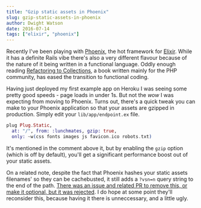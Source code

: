 ```yaml
---
title: "Gzip static assets in Phoenix"
slug: gzip-static-assets-in-phoenix
author: Dwight Watson
date: 2016-07-14
tags: ["elixir", "phoenix"]
---
```


Recently I've been playing with [Phoenix](http://www.phoenixframework.org/), the hot framework for [Elixir](http://elixir-lang.org/). While it has a definite Rails vibe there's also a very different flavour because of the nature of it being written in a functional language. Oddly enough reading [Refactoring to Collections](https://adamwathan.me/refactoring-to-collections/), a book written mainly for the PHP community, has eased the transition to functional coding.

Having just deployed my first example app on Heroku I was seeing some pretty good speeds - page loads in under 1s. But not the _wow_ I was expecting from moving to Phoenix. Turns out, there's a quick tweak you can make to your Phoenix application so that your assets are gzipped in production. Simply edit your `lib/app/endpoint.ex` file.

```elixir
plug Plug.Static,
  at: "/", from: :lunchmates, gzip: true,
  only: ~w(css fonts images js favicon.ico robots.txt)
```

It's mentioned in the comment above it, but by enabling the `gzip` option (which is off by default), you'll get a significant performance boost out of your static assets.

On a related note, despite the fact that Phoenix hashes your static assets filenames' so they can be cachebusted, it still adds a `?vsn=n` query string to the end of the path. [There was an issue and related PR to remove this, or make it optional, but it was rejected](https://github.com/phoenixframework/phoenix/pull/1788). I do hope at some point they'll reconsider this, because having it there is unneccessary, and a little ugly.
